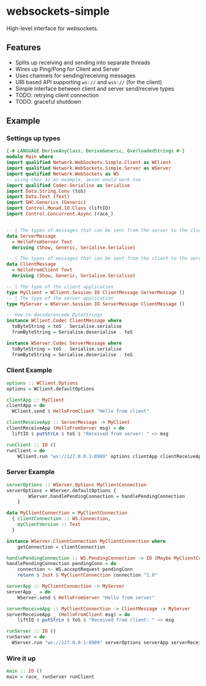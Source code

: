 # websockets-simple

High-level interface for websockets.

## Features 

- Splits up receiving and sending into separate threads
- Wires up Ping/Pong for Client and Server
- Uses channels for sending/receiving messages
- URI based API supporting `ws://` and `wss://` (for the client)
- Simple interface between client and server send/receive types
- TODO: retrying client connection
- TODO: graceful shutdown

## Example

### Settings up types

```haskell
{-# LANGUAGE DeriveAnyClass, DeriveGeneric, OverloadedStrings #-}
module Main where
import qualified Network.WebSockets.Simple.Client as WClient
import qualified Network.WebSockets.Simple.Server as WServer
import qualified Network.WebSockets as WS
-- using cbor as an example, aeson would work too
import qualified Codec.Serialise as Serialise
import Data.String.Conv (toS)
import Data.Text (Text)
import GHC.Generics (Generic)
import Control.Monad.IO.Class (liftIO)
import Control.Concurrent.Async (race_)


-- | The types of messages that can be sent from the server to the client
data ServerMessage
  = HelloFromServer Text
  deriving (Show, Generic, Serialise.Serialise)

-- | The types of messages that can be sent from the client to the server
data ClientMessage
  = HelloFromClient Text
  deriving (Show, Generic, Serialise.Serialise)

-- | The type of the client application
type MyClient = WClient.Session IO ClientMessage ServerMessage ()
-- | The type of the server application
type MyServer = WServer.Session IO ServerMessage ClientMessage ()

-- How to decode/encode ByteStrings 
instance WClient.Codec ClientMessage where
  toByteString = toS . Serialise.serialise
  fromByteString = Serialise.deserialise . toS

instance WServer.Codec ServerMessage where
  toByteString = toS . Serialise.serialise
  fromByteString = Serialise.deserialise . toS
```

### Client Example

```haskell
options :: WClient.Options
options = WClient.defaultOptions

clientApp :: MyClient
clientApp = do
  WClient.send $ HelloFromClient "Hello from client"

clientReceiveApp :: ServerMessage -> MyClient
clientReceiveApp (HelloFromServer msg) = do
  liftIO $ putStrLn $ toS $ "Received from server: " <> msg

runClient :: IO ()
runClient = do
    WClient.run "ws://127.0.0.1:8989" options clientApp clientReceiveApp
```

### Server Example

```haskell
serverOptions :: WServer.Options MyClientConnection
serverOptions = WServer.defaultOptions {
        WServer.handlePendingConnection = handlePendingConnection
    }

data MyClientConnection = MyClientConnection
  { clientConnection :: WS.Connection,
    myClientVersion :: Text
  }

instance WServer.ClientConnection MyClientConnection where 
    getConnection = clientConnection

handlePendingConnection :: WS.PendingConnection -> IO (Maybe MyClientConnection)
handlePendingConnection pendingConn = do
    connection <- WS.acceptRequest pendingConn
    return $ Just $ MyClientConnection connection "1.0"

serverApp :: MyClientConnection -> MyServer
serverApp _ = do
    WServer.send $ HelloFromServer "Hello from server"

serverReceiveApp :: MyClientConnection -> ClientMessage -> MyServer
serverReceiveApp _ (HelloFromClient msg) = do
    liftIO $ putStrLn $ toS $ "Received from client: " <> msg

runServer :: IO ()
runServer = do
  WServer.run "ws://127.0.0.1:8989" serverOptions serverApp serverReceiveApp
```

### Wire it up

```haskell
main :: IO ()
main = race_ runServer runClient
```